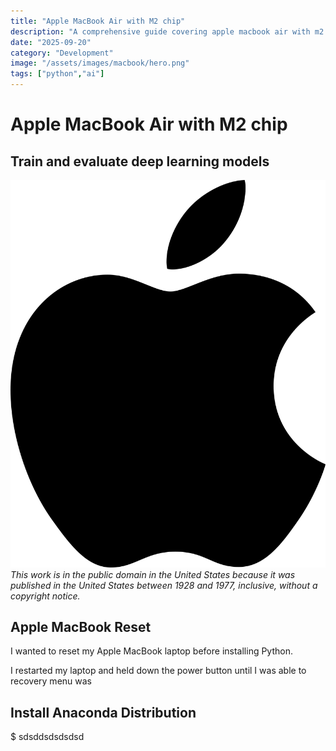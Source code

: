 ```yaml
---
title: "Apple MacBook Air with M2 chip"
description: "A comprehensive guide covering apple macbook air with m2 chip"
date: "2025-09-20"
category: "Development"
image: "/assets/images/macbook/hero.png"
tags: ["python","ai"]
---
```


# Apple MacBook Air with M2 chip

## Train and evaluate deep learning models

![](/assets/images/macbook/apple-logo-black.svg)
*This work is in the public domain in the United States because it was published in the United States between 1928 and 1977, inclusive, without a copyright notice.*


## Apple MacBook Reset

I wanted to reset my Apple MacBook laptop before installing Python.

I restarted my laptop and held down the power button until I was able to  recovery menu was


## Install Anaconda Distribution

$ sdsddsdsdsdsd
